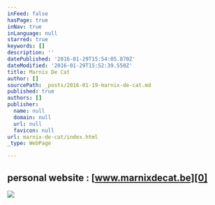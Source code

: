 ```yaml
---
inFeed: false
hasPage: true
inNav: true
inLanguage: null
starred: true
keywords: []
description: ''
datePublished: '2016-01-29T15:54:05.870Z'
dateModified: '2016-01-29T15:52:39.550Z'
title: Marnix De Cat
author: []
sourcePath: _posts/2016-01-19-marnix-de-cat.md
published: true
authors: []
publisher:
  name: null
  domain: null
  url: null
  favicon: null
url: marnix-de-cat/index.html
_type: WebPage

---
```

## personal website : [www.marnixdecat.be][0]
![](https://s3-us-west-2.amazonaws.com/the-grid-img/p/67ba748940d02a82688ba95c60dbbaef83c1244d.jpg)

[0]: https://thegrid.ai/marnix-de-cat/